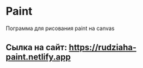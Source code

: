 # Paint

Пограмма для рисования paint на canvas

## Сылка на сайт: https://rudziaha-paint.netlify.app
